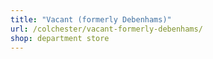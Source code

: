 ```yaml
---
title: "Vacant (formerly Debenhams)"
url: /colchester/vacant-formerly-debenhams/
shop: department store
---
```

